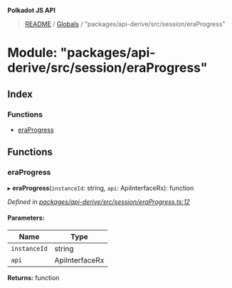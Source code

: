 **Polkadot JS API**

> [README](../README.md) / [Globals](../globals.md) / "packages/api-derive/src/session/eraProgress"

# Module: "packages/api-derive/src/session/eraProgress"

## Index

### Functions

* [eraProgress](_packages_api_derive_src_session_eraprogress_.md#eraprogress)

## Functions

### eraProgress

▸ **eraProgress**(`instanceId`: string, `api`: ApiInterfaceRx): function

*Defined in [packages/api-derive/src/session/eraProgress.ts:12](https://github.com/polkadot-js/api/blob/ee6b6da02/packages/api-derive/src/session/eraProgress.ts#L12)*

#### Parameters:

Name | Type |
------ | ------ |
`instanceId` | string |
`api` | ApiInterfaceRx |

**Returns:** function

